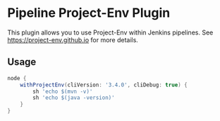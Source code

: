 # Pipeline Project-Env Plugin

This plugin allows you to use Project-Env within Jenkins pipelines. See https://project-env.github.io for more details.

## Usage

```groovy
node {
    withProjectEnv(cliVersion: '3.4.0', cliDebug: true) {
        sh 'echo $(mvn -v)'
        sh 'echo $(java -version)'
    }
}
```